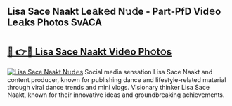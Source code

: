 ## Lisa Sace Naakt Le𝚊k𝚎d N𝚞𝚍e - Part-PfD Vid𝚎o Le𝚊ks Photos SvACA

# <h2><a href="http://fb672j.evod.top/?m=Lisa+Sace+Naakt">🔗 👉🔴 Lisa Sace Naakt Vid𝚎o Ph𝚘t𝚘s</a></h2>

[![Lisa Sace Naakt N𝚞d𝚎s](https://i.imgur.com/8V9OHl7.gif)](http://fb672j.evod.top/?m=Lisa+Sace+Naakt)
Social media sensation Lisa Sace Naakt and content producer, known for publishing dance and lifestyle-related material through viral dance trends and mini vlogs. Visionary thinker Lisa Sace Naakt, known for their innovative ideas and groundbreaking achievements. 
